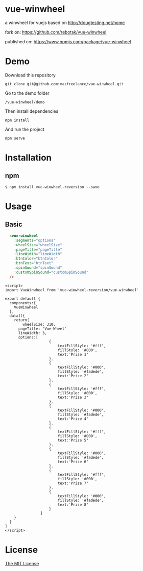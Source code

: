# vue-winwheel

a winwheel for vuejs based on http://dougtesting.net/home

fork on: https://github.com/rebotak/vue-winwheel

published on: https://www.npmjs.com/package/vue-winwheel

# Demo

Download this repository
```shell
git clone git@github.com:mazfreelance/vue-winwheel.git
```

Go to the demo folder
```shell
/vue-winwheel/demo
```

Then install dependencies
```shell
npm install
```

And run the project
```shell
npm serve
```


# Installation

## npm

```shell
$ npm install vue-winwheel-reversion --save
```

# Usage

## Basic

```html
  <vue-winwheel
    :segments="options"
    :wheelSize="wheelSize"
    :pageTitle="pageTitle"
    :lineWidth="lineWidth"
    :btnColor="btnColor"
    :btnText="btnText"
    :spinSound="spinSound"
    :customSpinSound="customSpinSound"
  />
```

```
<script>
import VueWinwheel from 'vue-winwheel-reversion/vue-winwheel'

export default {
  components:{
    VueWinwheel
  },
  data(){
    return{
		wheelSize: 310,
      pageTitle: 'Vue-Wheel'
      lineWidth: 3,
      options:[
					{
						textFillStyle: '#fff',
						fillStyle: '#000',
						text:'Prize 1'
					},
					{
						textFillStyle: '#000',
						fillStyle: '#fadede',
						text:'Prize 2'
					},
					{
						textFillStyle: '#fff',
						fillStyle: '#000',
						text:'Prize 3'
					},
					{
						textFillStyle: '#000',
						fillStyle: '#fadede',
						text:'Prize 4'
					},
					{
						textFillStyle: '#fff',
						fillStyle: '#000',
						text:'Prize 5'
					},
					{
						textFillStyle: '#000',
						fillStyle: '#fadede',
						text:'Prize 6'
					},
					{
						textFillStyle: '#fff',
						fillStyle: '#000',
						text:'Prize 7'
					},
					{
						textFillStyle: '#000',
						fillStyle: '#fadede',
						text:'Prize 8'
					}
				]
    }
  }
}
</script>
```

# License

[The MIT License](http://opensource.org/licenses/MIT)

